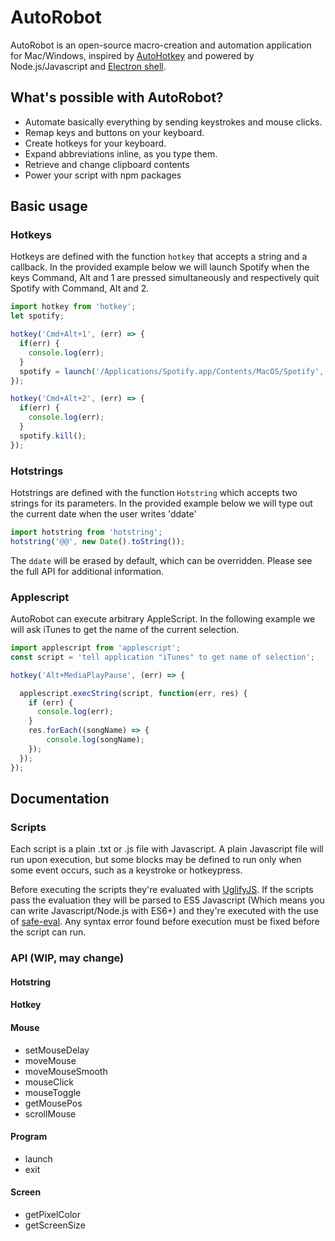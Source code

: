 # AutoRobot

AutoRobot is an open-source macro-creation and automation application for Mac/Windows, inspired by [AutoHotkey](https://autohotkey.com) and powered by Node.js/Javascript and [Electron shell](http://electron.atom.io). 

## What's possible with AutoRobot?
 - Automate basically everything by sending keystrokes and mouse clicks.
 - Remap keys and buttons on your keyboard.
 - Create hotkeys for your keyboard.
 - Expand abbreviations inline, as you type them. 
 - Retrieve and change clipboard contents
 - Power your script with npm packages


## Basic usage

### Hotkeys
Hotkeys are defined with the function ``hotkey`` that accepts a string and a callback. In the provided example below we will launch Spotify when the keys Command, Alt and 1 are pressed simultaneously and respectively quit Spotify with Command, Alt and 2. 

```javascript
import hotkey from 'hotkey';
let spotify;

hotkey('Cmd+Alt+1', (err) => {
  if(err) {
    console.log(err);
  }
  spotify = launch('/Applications/Spotify.app/Contents/MacOS/Spotify', {detached: true});
});  

hotkey('Cmd+Alt+2', (err) => {
  if(err) {
    console.log(err);
  }
  spotify.kill();
});
```

### Hotstrings
Hotstrings are defined with the function ``Hotstring`` which accepts two strings for its parameters. In the provided example below we will type out the current date when the user writes 'ddate' 

```javascript
import hotstring from 'hotstring';
hotstring('@@', new Date().toString());
```

The ``ddate`` will be erased by default, which can be overridden. Please see the full API for additional information.

### Applescript
AutoRobot can execute arbitrary AppleScript. In the following example we will ask iTunes to get the name of the current selection.

```javascript
import applescript from 'applescript';
const script = 'tell application "iTunes" to get name of selection';

hotkey('Alt+MediaPlayPause', (err) => {

  applescript.execString(script, function(err, res) {
    if (err) {
      console.log(err);
    }
    res.forEach((songName) => {
    	console.log(songName);
    });
  });
});
```


## Documentation

### Scripts
Each script is a plain .txt or .js file with Javascript. A plain Javascript file will run upon execution, but some blocks may be defined to run only when some event occurs, such as a keystroke or hotkeypress. 

Before executing the scripts they're evaluated with [UglifyJS](https://github.com/mishoo/UglifyJS). If the scripts pass the evaluation they will be parsed to ES5 Javascript (Which means you can write Javascript/Node.js with ES6+) and they're executed with the use of [safe-eval](https://www.npmjs.com/package/safe-eval). Any syntax error found before execution must be fixed before the script can run. 

### API (WIP, may change)
#### Hotstring

#### Hotkey

#### Mouse 
 - setMouseDelay
 - moveMouse
 - moveMouseSmooth
 - mouseClick
 - mouseToggle
 - getMousePos
 - scrollMouse

#### Program
 - launch
 - exit

#### Screen
 - getPixelColor
 - getScreenSize










